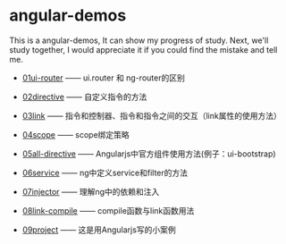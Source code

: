 # angular-demos
This is a angular-demos, It can show my progress of study. Next, we'll study together, I would appreciate it if you could find the mistake and tell me.

- [01ui-router](https://github.com/flyingpig2016/angular-demos/tree/master/01ui-router) —— ui.router 和 ng-router的区别

- [02directive](https://github.com/flyingpig2016/angular-demos/tree/master/02directive) —— 自定义指令的方法

- [03link](https://github.com/flyingpig2016/angular-demos/tree/master/03link) —— 指令和控制器、指令和指令之间的交互（link属性的使用方法）

- [04scope](https://github.com/flyingpig2016/angular-demos/tree/master/04scope) —— scope绑定策略

- [05all-directive](https://github.com/flyingpig2016/angular-demos/tree/master/05all-directive) —— Angularjs中官方组件使用方法(例子：ui-bootstrap)

- [06service](https://github.com/flyingpig2016/angular-demos/tree/master/06service) —— ng中定义service和filter的方法

- [07injector](https://github.com/flyingpig2016/angular-demos/tree/master/07injector) —— 理解ng中的依赖和注入

- [08link-compile](https://github.com/flyingpig2016/angular-demos/tree/master/08link-compile) —— compile函数与link函数用法

- [09project](https://github.com/flyingpig2016/angular-demos/tree/master/project) —— 这是用Angularjs写的小案例


